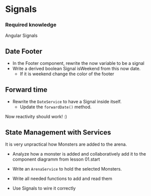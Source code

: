 # Signals

### Required knowledge

Angular Signals

## Date Footer

- In the Footer component, rewrite the now variable to be a signal
- Write a derived boolean Signal isWeekend from this now date.
  - If it is weekend change the color of the footer

## Forward time

- Rewrite the `DateService` to have a Signal inside itself.
  - Update the `forwardDate()` method.

Now reactivity should work! :)
  
## State Management with Services

It is very unpractical how Monsters are added to the arena.

- Analyze how a monster is added and collaboratively add it to the component diagramm from lesson 01.start

- Write an `ArenaService` to hold the selected Monsters.
- Write all needed functions to add and read them
- Use Signals to wire it correctly
